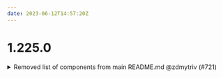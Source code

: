 ```yaml
---
date: 2023-06-12T14:57:20Z
---
```


# 1.225.0

<details>
  <summary>Removed list of components from main README.md @zdmytriv (#721)</summary>

### what
* Removed list of components from main README.md

### why
* That list is outdated

### references




</details>